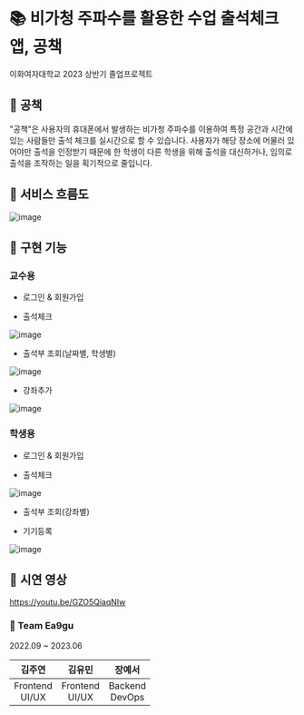 # 📚 비가청 주파수를 활용한 수업 출석체크 앱, 공책

이화여자대학교 2023 상반기 졸업프로젝트


## 💫 공책
"공책"은 사용자의 휴대폰에서 발생하는 비가청 주파수를 이용하여 특정 공간과 시간에 있는 사람들만 출석 체크를 실시간으로 할 수 있습니다.
사용자가 해당 장소에 머물러 있어야만 출석을 인정받기 때문에 한 학생이 다른 학생을 위해 출석을 대신하거나, 임의로 출석을 조작하는 일을 획기적으로 줄입니다.


## 💫 서비스 흐름도
![image](https://github.com/ea9gu/flutter/assets/86945989/80f71a78-dab0-42b1-882d-ea5ffc9e8b40)


## 💫 구현 기능
### 교수용
+ 로그인 & 회원가입

+ 출석체크

![image](https://github.com/ea9gu/flutter/assets/86945989/da68bdff-9724-4ed6-882d-f66e7bb90590)

+ 출석부 조회(날짜별, 학생별)

![image](https://github.com/ea9gu/flutter/assets/86945989/50847a15-c976-4d89-81e6-a56935b219f2)

+ 강좌추가

![image](https://github.com/ea9gu/flutter/assets/86945989/a54f468c-059b-4c37-a13a-6ca50d52317d)

### 학생용
+ 로그인 & 회원가입

+ 출석체크

![image](https://github.com/ea9gu/flutter/assets/86945989/fc4b0255-b643-4f09-acc5-b01841ee9d4d)

+ 출석부 조회(강좌별)

+ 기기등록

![image](https://github.com/ea9gu/flutter/assets/86945989/f8baf949-fb46-49d6-bd39-a13243da4df1)


## 💫 시연 영상
https://youtu.be/GZO5QiaqNIw




### 👋 Team Ea9gu

2022.09 ~ 2023.06

|김주연 <br> |김유민 <br> |장예서 <br> |
|:---:|:---:|:---:|
|Frontend<br>UI/UX|Frontend<br>UI/UX|Backend<br>DevOps|
